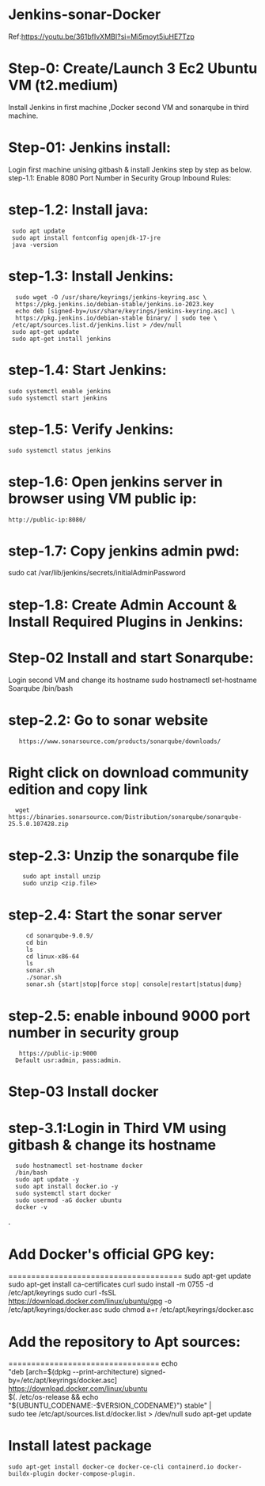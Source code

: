 # Jenkins-sonar-Docker
Ref:https://youtu.be/361bfIvXMBI?si=Mi5moyt5iuHE7Tzp

Step-0: Create/Launch 3 Ec2 Ubuntu VM (t2.medium)
==========================
Install Jenkins in first machine ,Docker second VM and sonarqube in third machine.

Step-01: Jenkins install:
=========================
  Login first machine unising gitbash & install Jenkins step by step as below.
  step-1.1: Enable 8080 Port Number in Security Group Inbound Rules:
 
step-1.2: Install java:
========================= 
     sudo apt update
     sudo apt install fontconfig openjdk-17-jre
     java -version
  
step-1.3: Install Jenkins:
========================
      sudo wget -O /usr/share/keyrings/jenkins-keyring.asc \
      https://pkg.jenkins.io/debian-stable/jenkins.io-2023.key
      echo deb [signed-by=/usr/share/keyrings/jenkins-keyring.asc] \
      https://pkg.jenkins.io/debian-stable binary/ | sudo tee \
     /etc/apt/sources.list.d/jenkins.list > /dev/null
     sudo apt-get update
     sudo apt-get install jenkins
    
step-1.4: Start Jenkins:
========================
    sudo systemctl enable jenkins
    sudo systemctl start jenkins
  
step-1.5: Verify Jenkins:
===================
    sudo systemctl status jenkins
   
step-1.6: Open jenkins server in browser using VM public ip:
======================
    http://public-ip:8080/
   
step-1.7: Copy jenkins admin pwd:
===============================
   sudo cat /var/lib/jenkins/secrets/initialAdminPassword
   
step-1.8: Create Admin Account & Install Required Plugins in Jenkins:
===============================================

Step-02 Install and start Sonarqube:
================================

Login second VM and change its hostname
    sudo hostnamectl set-hostname Soarqube
    /bin/bash
  
step-2.2: Go to sonar website
==================================
       https://www.sonarsource.com/products/sonarqube/downloads/
 
 Right click on download community edition and copy link
 ==================================================
      wget https://binaries.sonarsource.com/Distribution/sonarqube/sonarqube-25.5.0.107428.zip
 
 step-2.3: Unzip the sonarqube file
 ================================
        sudo apt install unzip 
        sudo unzip <zip.file>
  
  step-2.4: Start the sonar server
  =============================
         cd sonarqube-9.0.9/
         cd bin
         ls
         cd linux-x86-64
         ls
         sonar.sh
         ./sonar.sh
         sonar.sh {start|stop|force stop| console|restart|status|dump}
  
  step-2.5: enable inbound 9000 port number in security group
  =================================================
       https://public-ip:9000 
      Default usr:admin, pass:admin.

   Step-03 Install docker 
   ==========================
  step-3.1:Login in Third VM using gitbash & change its hostname
  ===========================================
      sudo hostnamectl set-hostname docker
      /bin/bash
      sudo apt update -y
      sudo apt install docker.io -y
      sudo systemctl start docker
      sudo usermod -aG docker ubuntu
      docker -v
.
  # Add Docker's official GPG key:
  ======================================
     sudo apt-get update
     sudo apt-get install ca-certificates curl
     sudo install -m 0755 -d /etc/apt/keyrings
     sudo curl -fsSL https://download.docker.com/linux/ubuntu/gpg -o /etc/apt/keyrings/docker.asc
     sudo chmod a+r /etc/apt/keyrings/docker.asc
# Add the repository to Apt sources:
=================================
  echo \
  "deb [arch=$(dpkg --print-architecture) signed-by=/etc/apt/keyrings/docker.asc] https://download.docker.com/linux/ubuntu \
  $(. /etc/os-release && echo "${UBUNTU_CODENAME:-$VERSION_CODENAME}") stable" | \
  sudo tee /etc/apt/sources.list.d/docker.list > /dev/null
  sudo apt-get update

# Install latest package

    sudo apt-get install docker-ce docker-ce-cli containerd.io docker-buildx-plugin docker-compose-plugin.


    



   
